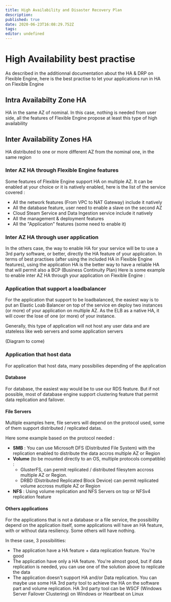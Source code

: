 ```yaml
---
title: High Availability and Disaster Recovery Plan
description: 
published: true
date: 2020-06-23T16:08:29.752Z
tags: 
editor: undefined
---
```


# High Availability best practise
As described in the additionnal documentation about the HA & DRP on Flexible Engine, here is the best practise to let your applications run in HA on Flexible Engine

## Intra Availabilty Zone HA 
HA in the same AZ of nominal.
In this case, nothing is needed from user side, all the features of Flexible Engine propose at least this type of high availability

## Inter Availability Zones HA
HA distributed to one or more different AZ from the nominal one, in the same region

### Inter AZ HA through Flexible Engine features
Some features of Flexible Engine support HA on multiple AZ. It can be enabled at your choice or it is natively enabled, here is the list of the service covered : 
- All the network features (From VPC to NAT Gateway) include it natively
- All the database feature, user need to enable a slave on the second AZ
- Cloud Steam Service and Data Ingestion service include it natively
- All the management & deployment features
- All the "Application" features (some need to enable it)

### Inter AZ HA through user application
In the others case, the way to enable HA for your service will be to use a 3rd party software, or better, directly the HA feature of your application. In terms of best practises (after using the included HA in Flexible Engine features), using the application HA is the better way to have a reliable HA that will permit also a BCP (Business Continuity Plan)
Here is some example to enable inter AZ HA through your application on Flexible Engine :

### Application that support a loadbalancer
For the application that support to be loadbalanced, the easiest way is to put an Elastic Loab Balancer on top of the service en deploy two instances (or more) of your application on multiple AZ. As the ELB as a native HA, it will cover the lose of one (or more) of your instance.

Generally, this type of application will not host any user data and are stateless like web servers and some application servers

(Diagram to come)

### Application that host data
For application that host data, many possibilies depending of the application

#### Database
For database, the easiest way would be to use our RDS feature. But if not possible, most of database engine support clustering feature that permit data replication and failover.

#### File Servers
Multiple examples here, file servers will depend on the protocol used, some of them support distributed / replicated datas.

Here some example based on the protocol needed :
- **SMB** : You can use Microsoft DFS (Distributed File System) with the replication enabled to distribute the data accros multiple AZ or Region
- **Volume** (to be mounted directly to an OS, multiple protocols compatible) : 
	-  GlusterFS, can permit replicated / distributed filesytem accross multiple AZ or Region.
	- DRBD (Distributed Replicated Block Device) can permit replicated volume accross mutliple AZ or Region
- **NFS** : Using volume replication and NFS Servers on top or NFSv4 replication feature

#### Others applications

For the applications that is not a database or a file service, the possibility depend on the application itself, some applications will have an HA feature, with or without data resiliency. Some others will have nothing. 

In these case, 3 possibilities: 

- The application have a HA feature + data replication feature. You're good
- The application have only a HA feature. You're almost good, but if data replication is needed, you can use one of the solution above to replicate the data
- The application doesn't support HA and/or Data replication. You can maybe use some HA 3rd party tool to achieve the HA on the software part and volume replication. HA 3rd party tool can be WSCF (Windows Server Failover Clustering) on Windows or Heartbeat on Linux



